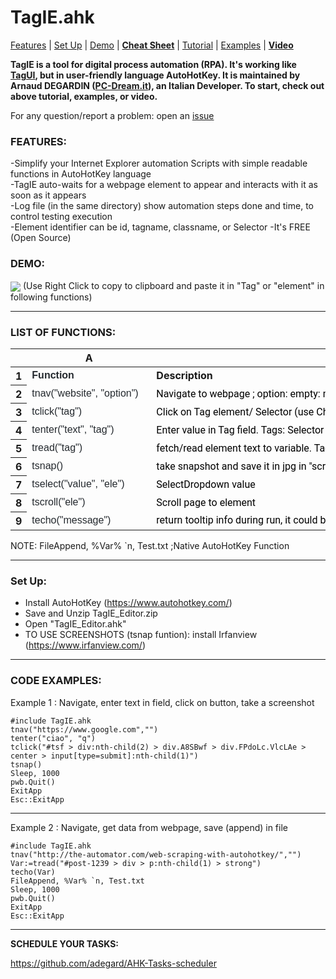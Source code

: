 
<h1> TagIE.ahk </h1>
<p><a href="#features">Features</a> | <a href="#setup">Set Up</a> | <a href="#demo">Demo</a> | <a href="#cheat-sheet"><strong>Cheat Sheet</strong></a> | <a href="#DOM-selector">Tutorial</a> | <a href="#examples">Examples</a> | <a href="https://www.youtube.com/channel/UCj_yWYv_K-WJ4PARgEzP07Q/videos" rel="nofollow"><strong>Video</strong></a></p>

<p><strong>TagIE is a tool for digital process automation (RPA). It's working like <a href="https://github.com/kelaberetiv/TagUI" rel="nofollow">TagUI</a>, but in user-friendly language AutoHotKey. It is maintained by Arnaud DEGARDIN (<a href="https://www.pc-dream.it" rel="nofollow">PC-Dream.it</a>), an Italian Developer. To start, check out above tutorial, examples, or video.</strong></p>

For any question/report a problem: open an <a href="https://github.com/adegard/TagIE.ahk/issues">issue</a>

<a id="user-content-features" class="anchor" aria-hidden="true" href="#features"></a><h3>FEATURES:</h3>
-Simplify your Internet Explorer automation Scripts with simple readable functions in AutoHotKey language </br>
-TagIE auto-waits for a webpage element to appear and interacts with it as soon as it appears</br>
-Log file (in the same directory) show automation steps done and time, to control testing execution</br>
-Element identifier can be id, tagname, classname, or Selector 
-It's FREE (Open Source)

<a id="user-content-demo" class="anchor" aria-hidden="true" href="#demo"></a><h3>DEMO: </h3>
<img src="https://raw.githubusercontent.com/adegard/TagIE.ahk/master/HowtoUseTagIEeditortoregis.gif"  align="center">
(Use Right Click to copy to clipboard and paste it in "Tag" or "element" in following functions)</br>

******************
<a id="user-content-cheat-sheet" class="anchor" aria-hidden="true" href="#cheat-sheet"></a><h3>LIST OF FUNCTIONS:</h3>

<div class="ritz grid-container" dir="ltr"><table class="waffle" cellspacing="0" cellpadding="0"><thead><tr><th class="row-header freezebar-origin-ltr"></th><th id="0C0" style="width:186px" class="column-headers-background">A</th><th id="0C1" style="width:989px" class="column-headers-background">B</th></tr></thead><tbody><tr style='height:20px;'><th id="0R0" style="height: 20px;" class="row-headers-background"><div class="row-header-wrapper" style="line-height: 20px;">1</div></th><td class="s0" dir="ltr"><span style="font-size:12pt;font-family:Arial;font-weight:bold;color:#24292e;">Function</span></td><td class="s1" dir="ltr"><span style="font-size:12pt;font-weight:bold;">Description</span></td></tr><tr style='height:20px;'><th id="0R1" style="height: 20px;" class="row-headers-background"><div class="row-header-wrapper" style="line-height: 20px;">2</div></th><td class="s2 softmerge" dir="ltr"><div class="softmerge-inner" style="width: 183px; left: -1px;"><span style="font-size:12pt;font-family:Arial;font-weight:400;color:#24292e;">tnav(&quot;website&quot;, &quot;option&quot;)   </span></div></td><td class="s3" dir="ltr"><span style="font-family:Roboto,Arial;font-weight:400;color:#000000;">Navigate to webpage ; option: empty: minimized; &quot;max&quot; : Maximized window</span></td></tr><tr style='height:20px;'><th id="0R2" style="height: 20px;" class="row-headers-background"><div class="row-header-wrapper" style="line-height: 20px;">3</div></th><td class="s2" dir="ltr"><span style="font-size:12pt;font-family:Arial;font-weight:400;color:#24292e;">tclick(&quot;tag&quot;)   </span></td><td class="s4 softmerge" dir="ltr"><div class="softmerge-inner" style="width: 1187px; left: -1px;"><span style="font-family:Roboto,Arial;font-weight:400;color:#000000;">Click on Tag element/ Selector (use Chrome Inspector) or id, or name, or class. Insteat of double Quotes, use singlo quotes in Selector (ie &quot;input class=&#39;nameclass&#39;&quot;)</span></div></td></tr><tr style='height:20px;'><th id="0R3" style="height: 20px;" class="row-headers-background"><div class="row-header-wrapper" style="line-height: 20px;">4</div></th><td class="s2" dir="ltr"><span style="font-size:12pt;font-family:Arial;font-weight:400;color:#24292e;">tenter(&quot;text&quot;, &quot;tag&quot;)   </span></td><td class="s3" dir="ltr"><span style="font-family:Roboto,Arial;font-weight:400;color:#000000;">Enter value in Tag field. Tags: Selector (use Chrome Inspector) or id, or name, or class</span></td></tr><tr style='height:20px;'><th id="0R4" style="height: 20px;" class="row-headers-background"><div class="row-header-wrapper" style="line-height: 20px;">5</div></th><td class="s2" dir="ltr"><span style="font-size:12pt;font-family:Arial;font-weight:400;color:#24292e;">tread(&quot;tag&quot;)   </span></td><td class="s3" dir="ltr"><span style="font-family:Roboto,Arial;font-weight:400;color:#000000;">fetch/read element text to variable. Tags: Selector (use Chrome Inspector) or id, or name, or class. Insteat of double Quotes,</span></td></tr><tr style='height:20px;'><th id="0R5" style="height: 20px;" class="row-headers-background"><div class="row-header-wrapper" style="line-height: 20px;">6</div></th><td class="s2" dir="ltr"><span style="font-size:12pt;font-family:Arial;font-weight:400;color:#24292e;">tsnap()   </span></td><td class="s3" dir="ltr"><span style="font-family:Roboto,Arial;font-weight:400;color:#000000;">take snapshot and save it in jpg in &quot;screenshot folder&quot; (require Irfanview)&quot;</span></td></tr><tr style='height:20px;'><th id="0R6" style="height: 20px;" class="row-headers-background"><div class="row-header-wrapper" style="line-height: 20px;">7</div></th><td class="s2" dir="ltr"><span style="font-size:12pt;font-family:Arial;font-weight:400;color:#24292e;">tselect(&quot;value&quot;, &quot;ele&quot;)  </span></td><td class="s3" dir="ltr"><span style="font-family:Roboto,Arial;font-weight:400;color:#000000;">SelectDropdown value</span></td></tr><tr style='height:20px;'><th id="0R7" style="height: 20px;" class="row-headers-background"><div class="row-header-wrapper" style="line-height: 20px;">8</div></th><td class="s2" dir="ltr"><span style="font-size:12pt;font-family:Arial;font-weight:400;color:#24292e;">tscroll(&quot;ele&quot;)  </span></td><td class="s3" dir="ltr"><span style="font-family:Roboto,Arial;font-weight:400;color:#000000;">Scroll page to element</span></td></tr><tr style='height:20px;'><th id="0R8" style="height: 20px;" class="row-headers-background"><div class="row-header-wrapper" style="line-height: 20px;">9</div></th><td class="s2" dir="ltr"><span style="font-size:12pt;font-family:Arial;font-weight:400;color:#24292e;">techo(&quot;message&quot;)  </span></td><td class="s3" dir="ltr"><span style="font-family:Roboto,Arial;font-weight:400;color:#000000;">return tooltip info during run, it could be text (&quot;text&quot;)o variable (Var)</span></td></tr></tbody></table></div>

NOTE:
FileAppend, %Var% `n, Test.txt ;Native AutoHotKey Function

******************
<a id="user-content-setup" class="anchor" aria-hidden="true" href="#setup"></a><h3>Set Up:</h3>
- Install AutoHotKey (https://www.autohotkey.com/)
- Save and Unzip TagIE_Editor.zip
- Open "TagIE_Editor.ahk"
- TO USE SCREENSHOTS (tsnap funtion): install Irfanview (https://www.irfanview.com/)

******************
<a id="user-content-examples" class="anchor" aria-hidden="true" href="#examples"></a><h3>CODE EXAMPLES:</h3>

Example 1 : Navigate, enter text in field, click on button, take a screenshot
<pre>
<code>#include TagIE.ahk
tnav("https://www.google.com","")
tenter("ciao", "q")
tclick("#tsf > div:nth-child(2) > div.A8SBwf > div.FPdoLc.VlcLAe > center > input[type=submit]:nth-child(1)")
tsnap() 
Sleep, 1000
pwb.Quit()
ExitApp
Esc::ExitApp</code>
</pre>

******************
Example 2 : Navigate, get data from webpage, save (append) in file
<pre>
<code>#include TagIE.ahk
tnav("http://the-automator.com/web-scraping-with-autohotkey/","")
Var:=tread("#post-1239 > div > p:nth-child(1) > strong")
techo(Var)
FileAppend, %Var% `n, Test.txt
Sleep, 1000
pwb.Quit()
ExitApp
Esc::ExitApp</code>
</pre>
  

******************
<b>SCHEDULE YOUR TASKS:</b>

https://github.com/adegard/AHK-Tasks-scheduler



